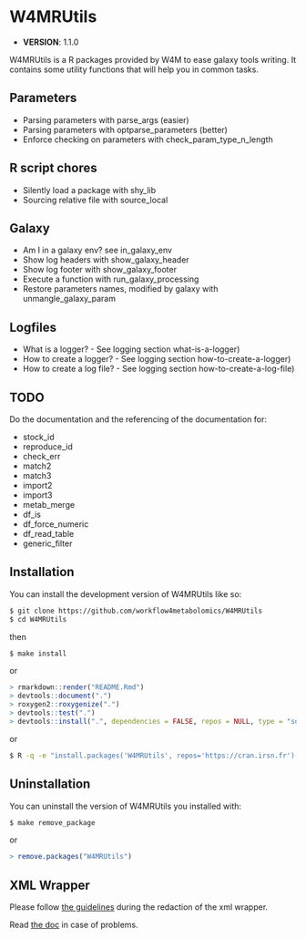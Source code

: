 
# W4MRUtils

  - **VERSION**: 1.1.0

<!-- badges: start -->

<!-- badges: end -->

W4MRUtils is a R packages provided by W4M to ease galaxy tools writing.
It contains some utility functions that will help you in common tasks.

## Parameters

  - Parsing parameters with parse\_args (easier)
  - Parsing parameters with optparse\_parameters (better)
  - Enforce checking on parameters with check\_param\_type\_n\_length

## R script chores

  - Silently load a package with shy\_lib
  - Sourcing relative file with source\_local

## Galaxy

  - Am I in a galaxy env? see in\_galaxy\_env
  - Show log headers with show\_galaxy\_header
  - Show log footer with show\_galaxy\_footer
  - Execute a function with run\_galaxy\_processing
  - Restore parameters names, modified by galaxy with
    unmangle\_galaxy\_param

## Logfiles

  - What is a logger? - See logging section what-is-a-logger)
  - How to create a logger? - See logging section
    how-to-create-a-logger)
  - How to create a log file? - See logging section
    how-to-create-a-log-file)

## TODO

Do the documentation and the referencing of the documentation for:

  - stock\_id
  - reproduce\_id
  - check\_err
  - match2
  - match3
  - import2
  - import3
  - metab\_merge
  - df\_is
  - df\_force\_numeric
  - df\_read\_table
  - generic\_filter

## Installation

You can install the development version of W4MRUtils like so:

``` bash
$ git clone https://github.com/workflow4metabolomics/W4MRUtils
$ cd W4MRUtils
```

then

``` bash
$ make install
```

or

``` r
> rmarkdown::render("README.Rmd")
> devtools::document(".")
> roxygen2::roxygenize(".")
> devtools::test(".")
> devtools::install(".", dependencies = FALSE, repos = NULL, type = "source")
```

or

``` bash
$ R -q -e "install.packages('W4MRUtils', repos='https://cran.irsn.fr');"
```

## Uninstallation

You can uninstall the version of W4MRUtils you installed with:

``` bash
$ make remove_package
```

or

``` r
> remove.packages("W4MRUtils")
```

## XML Wrapper

Please follow [the
guidelines](https://galaxy-iuc-standards.readthedocs.io/en/latest/best_practices/tool_xml.html)
during the redaction of the xml wrapper.

Read [the doc](https://docs.galaxyproject.org/en/latest/dev/schema.html)
in case of problems.
